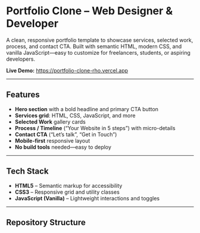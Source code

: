 # Portfolio Clone – Web Designer & Developer

A clean, responsive portfolio template to showcase services, selected work, process, and contact CTA. Built with semantic HTML, modern CSS, and vanilla JavaScript—easy to customize for freelancers, students, or aspiring developers.

**Live Demo:** https://portfolio-clone-rho.vercel.app

---

##  Features

- **Hero section** with a bold headline and primary CTA button
- **Services grid**: HTML, CSS, JavaScript, and more
- **Selected Work** gallery cards
- **Process / Timeline** (“Your Website in 5 steps”) with micro-details
- **Contact CTA** (“Let’s talk”, “Get in Touch”)
- **Mobile-first** responsive layout
- **No build tools** needed—easy to deploy

---

##  Tech Stack

- **HTML5** – Semantic markup for accessibility
- **CSS3** – Responsive grid and utility classes
- **JavaScript (Vanilla)** – Lightweight interactions and toggles

---

##  Repository Structure
